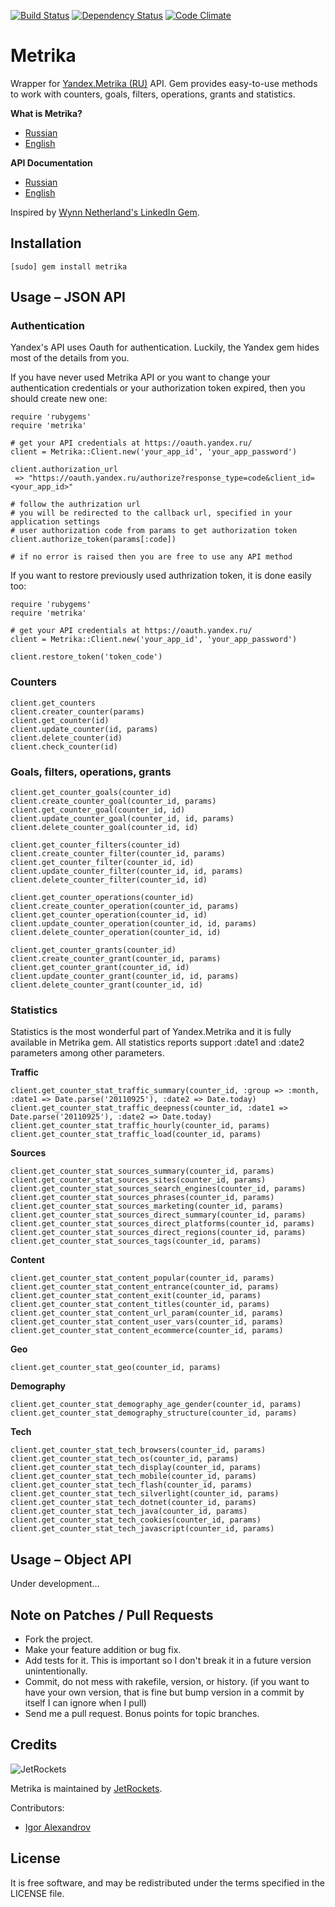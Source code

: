 [![Build Status](https://secure.travis-ci.org/igor-alexandrov/metrika.png)](http://travis-ci.org/igor-alexandrov/metrika)
[![Dependency Status](https://gemnasium.com/igor-alexandrov/metrika.png)](http://gemnasium.com/igor-alexandrov/metrika)
[![Code Climate](https://codeclimate.com/badge.png)](https://codeclimate.com/github/igor-alexandrov/metrika)

# Metrika

Wrapper for [Yandex.Metrika (RU)](http://metrika.yandex.ru/) API. Gem provides easy-to-use methods to work with counters, goals, filters, operations, grants and statistics.

**What is Metrika?**

* [Russian](http://help.yandex.ru/metrika/)
* [English](http://help.yandex.com/metrika/)

**API Documentation**

* [Russian](http://api.yandex.ru/metrika/doc/ref/concepts/About.xml)
* [English](http://api.yandex.com/metrika/doc/ref/concepts/About.xml)

Inspired by [Wynn Netherland's LinkedIn Gem](https://github.com/pengwynn/linkedin).

## Installation

    [sudo] gem install metrika

## Usage – JSON API

### Authentication

Yandex's API uses Oauth for authentication. Luckily, the Yandex gem hides most of the details from you.

If you have never used Metrika API or you want to change your authentication credentials or your authorization token expired, then you should create new one:
    
    require 'rubygems'
    require 'metrika'

    # get your API credentials at https://oauth.yandex.ru/
    client = Metrika::Client.new('your_app_id', 'your_app_password')

    client.authorization_url
     => "https://oauth.yandex.ru/authorize?response_type=code&client_id=<your_app_id>"

    # follow the authrization url
    # you will be redirected to the callback url, specified in your application settings
    # user authorization code from params to get authorization token
    client.authorize_token(params[:code])

    # if no error is raised then you are free to use any API method

If you want to restore previously used authrization token, it is done easily too:

    require 'rubygems'
    require 'metrika'

    # get your API credentials at https://oauth.yandex.ru/
    client = Metrika::Client.new('your_app_id', 'your_app_password')

    client.restore_token('token_code')

### Counters
        
    client.get_counters
    client.creater_counter(params)
    client.get_counter(id)
    client.update_counter(id, params)
    client.delete_counter(id)
    client.check_counter(id)

### Goals, filters, operations, grants

    client.get_counter_goals(counter_id)
    client.create_counter_goal(counter_id, params)
    client.get_counter_goal(counter_id, id)
    client.update_counter_goal(counter_id, id, params)
    client.delete_counter_goal(counter_id, id)

    client.get_counter_filters(counter_id)
    client.create_counter_filter(counter_id, params)    
    client.get_counter_filter(counter_id, id)
    client.update_counter_filter(counter_id, id, params)
    client.delete_counter_filter(counter_id, id)

    client.get_counter_operations(counter_id)
    client.create_counter_operation(counter_id, params)    
    client.get_counter_operation(counter_id, id)
    client.update_counter_operation(counter_id, id, params)
    client.delete_counter_operation(counter_id, id)

    client.get_counter_grants(counter_id)
    client.create_counter_grant(counter_id, params)    
    client.get_counter_grant(counter_id, id)
    client.update_counter_grant(counter_id, id, params)
    client.delete_counter_grant(counter_id, id)

### Statistics

Statistics is the most wonderful part of Yandex.Metrika and it is fully available in Metrika gem.
All statistics reports support :date1 and :date2 parameters among other parameters.

**Traffic**

    client.get_counter_stat_traffic_summary(counter_id, :group => :month, :date1 => Date.parse('20110925'), :date2 => Date.today)
    client.get_counter_stat_traffic_deepness(counter_id, :date1 => Date.parse('20110925'), :date2 => Date.today)
    client.get_counter_stat_traffic_hourly(counter_id, params)
    client.get_counter_stat_traffic_load(counter_id, params)

**Sources**

    client.get_counter_stat_sources_summary(counter_id, params)
    client.get_counter_stat_sources_sites(counter_id, params)
    client.get_counter_stat_sources_search_engines(counter_id, params)
    client.get_counter_stat_sources_phrases(counter_id, params)
    client.get_counter_stat_sources_marketing(counter_id, params)
    client.get_counter_stat_sources_direct_summary(counter_id, params)
    client.get_counter_stat_sources_direct_platforms(counter_id, params)
    client.get_counter_stat_sources_direct_regions(counter_id, params)
    client.get_counter_stat_sources_tags(counter_id, params)

**Content**
        
    client.get_counter_stat_content_popular(counter_id, params)
    client.get_counter_stat_content_entrance(counter_id, params)
    client.get_counter_stat_content_exit(counter_id, params)
    client.get_counter_stat_content_titles(counter_id, params)
    client.get_counter_stat_content_url_param(counter_id, params)
    client.get_counter_stat_content_user_vars(counter_id, params)
    client.get_counter_stat_content_ecommerce(counter_id, params)

**Geo**

    client.get_counter_stat_geo(counter_id, params)

**Demography**

    client.get_counter_stat_demography_age_gender(counter_id, params)
    client.get_counter_stat_demography_structure(counter_id, params)

**Tech**    

    client.get_counter_stat_tech_browsers(counter_id, params)
    client.get_counter_stat_tech_os(counter_id, params)
    client.get_counter_stat_tech_display(counter_id, params)
    client.get_counter_stat_tech_mobile(counter_id, params)
    client.get_counter_stat_tech_flash(counter_id, params)
    client.get_counter_stat_tech_silverlight(counter_id, params)
    client.get_counter_stat_tech_dotnet(counter_id, params)
    client.get_counter_stat_tech_java(counter_id, params)
    client.get_counter_stat_tech_cookies(counter_id, params)
    client.get_counter_stat_tech_javascript(counter_id, params)    

## Usage – Object API    

Under development…

## Note on Patches / Pull Requests

* Fork the project.
* Make your feature addition or bug fix.
* Add tests for it. This is important so I don't break it in a
  future version unintentionally.
* Commit, do not mess with rakefile, version, or history.
  (if you want to have your own version, that is fine but
   bump version in a commit by itself I can ignore when I pull)
* Send me a pull request. Bonus points for topic branches.

## Credits

![JetRockets](http://www.jetrockets.ru/images/logo.png)

Metrika is maintained by [JetRockets](http://www.jetrockets.ru/en).

Contributors:

* [Igor Alexandrov](http://igor-alexandrov.github.com/)

## License

It is free software, and may be redistributed under the terms specified in the LICENSE file.

